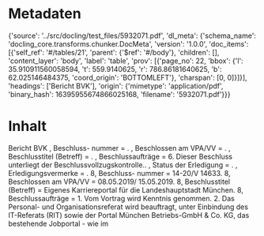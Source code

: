 # Metadaten
{'source': '../src/docling/test_files/5932071.pdf', 'dl_meta': {'schema_name': 'docling_core.transforms.chunker.DocMeta', 'version': '1.0.0', 'doc_items': [{'self_ref': '#/tables/21', 'parent': {'$ref': '#/body'}, 'children': [], 'content_layer': 'body', 'label': 'table', 'prov': [{'page_no': 22, 'bbox': {'l': 35.910911560058594, 't': 559.9140625, 'r': 786.86181640625, 'b': 62.025146484375, 'coord_origin': 'BOTTOMLEFT'}, 'charspan': [0, 0]}]}], 'headings': ['Bericht BVK'], 'origin': {'mimetype': 'application/pdf', 'binary_hash': 16395955674866025168, 'filename': '5932071.pdf'}}}

# Inhalt
Bericht BVK
, Beschluss- nummer = . , Beschlossen am VPA/VV = . , Beschlusstitel (Betreff) = . , Beschlussaufträge = 6. Dieser Beschluss unterliegt der Beschlussvollzugskontrolle.. , Status der Erledigung = . , Erledigungsvermerke = . 8, Beschluss- nummer = 14-20/V 14633. 8, Beschlossen am VPA/VV = 08.05.2019/ 15.05.2019. 8, Beschlusstitel (Betreff) = Eigenes Karriereportal für die Landeshauptstadt München. 8, Beschlussaufträge = 1. Vom Vortrag wird Kenntnis genommen. 2. Das Personal- und Organisationsreferat wird beauftragt, unter Einbindung des IT-Referats (RIT) sowie der Portal München Betriebs-GmbH & Co. KG, das bestehende Jobportal - wie im
